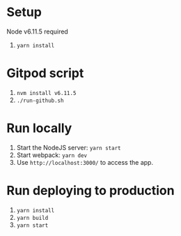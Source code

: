 # Setup

Node v6.11.5 required

1.  `yarn install`

# Gitpod script

1. `nvm install v6.11.5`
2. `./run-github.sh`

# Run locally

1.  Start the NodeJS server: `yarn start`
2.  Start webpack: `yarn dev`
3.  Use `http://localhost:3000/` to access the app.

# Run deploying to production

1.  `yarn install`
2.  `yarn build`
3.  `yarn start`
